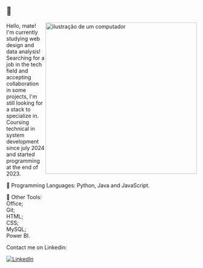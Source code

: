 ## 📎

<img src="https://raw.githubusercontent.com/MicaelliMedeiros/micaellimedeiros/master/image/computer-illustration.png" alt="ilustração de um computador" min-width="400px" max-width="400px" width="400px" align="right">

<p align="left"> 
  Hello, mate! I'm currently studying web design and data analysis! <br>
  Searching for a job in the tech field and accepting collaboration in some projects, I'm still looking for a stack to specialize in. <br>
  Coursing technical in system development since july 2024 and started programming at the end of 2023.
  
</p>

<p align="left">
  🦄 Programming Languages: Python, Java and JavaScript.
</p>

<p align="left">
  💼 Other Tools: <br>
  Office; <br>
  Git; <br>
  HTML; <br>
  CSS; <br>
  MySQL; <br>
  Power BI. <br>
</p>

<p align="left">
  Contact me on Linkedin:
</p>

<p align="left">
  <a href="#" title="LinkedIn">
  <img src="https://img.shields.io/badge/-Linkedin-0e76a8?style=flat-square&logo=Linkedin&logoColor=white&link=https://www.linkedin.com/in/yurimacena/" alt="LinkedIn"/></a>
  
<!--
**yurimacena/yurimacena** is a ✨ _special_ ✨ repository because its `README.md` (this file) appears on your GitHub profile.

<!-- Here are some ideas to get you started:

- 🔭 I’m currently working on ...
- 🌱 I’m currently learning ...
- 👯 I’m looking to collaborate on ...
- 🤔 I’m looking for help with ...
- 💬 Ask me about ...
- 📫 How to reach me: ...
- 😄 Pronouns: ...
- ⚡ Fun fact: ...
-->
